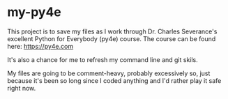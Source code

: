 # my-py4e
This project is to save my files as I work through Dr. Charles Severance's excellent Python for Everybody (py4e) course. The course can be found here: https://py4e.com

It's also a chance for me to refresh my command line and git skils.

My files are going to be comment-heavy, probably excessively so, just because it's been so long since I coded anything and I'd rather play it safe right now.
